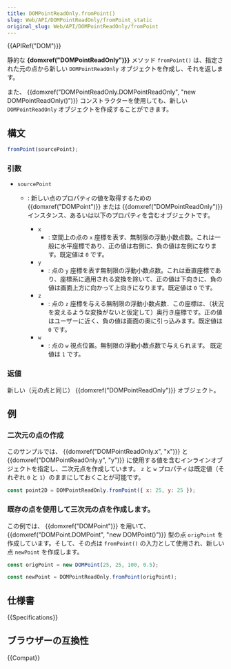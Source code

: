 ```yaml
---
title: DOMPointReadOnly.fromPoint()
slug: Web/API/DOMPointReadOnly/fromPoint_static
original_slug: Web/API/DOMPointReadOnly/fromPoint
---
```


{{APIRef("DOM")}}

静的な **{domxref("DOMPointReadOnly")}}** メソッド `fromPoint()` は、指定された元の点から新しい `DOMPointReadOnly` オブジェクトを作成し、それを返します。

また、 {{domxref("DOMPointReadOnly.DOMPointReadOnly", "new DOMPointReadOnly()")}} コンストラクターを使用しても、新しい `DOMPointReadOnly` オブジェクトを作成することができます。

## 構文

```js
fromPoint(sourcePoint);
```

### 引数

- `sourcePoint`

  - : 新しい点のプロパティの値を取得するための {{domxref("DOMPoint")}} または {{domxref("DOMPointReadOnly")}} インスタンス、あるいは以下のプロパティを含むオブジェクトです。

    - `x`
      - : 空間上の点の `x` 座標を表す、無制限の浮動小数点数。これは一般に水平座標であり、正の値は右側に、負の値は左側になります。既定値は `0` です。
    - `y`
      - : 点の `y` 座標を表す無制限の浮動小数点数。これは垂直座標であり、座標系に適用される変換を除いて、正の値は下向きに、負の値は画面上方に向かって上向きになります。既定値は `0` です。
    - `z`
      - : 点の `z` 座標を与える無制限の浮動小数点数．この座標は、（状況を変えるような変換がないと仮定して）奥行き座標です。正の値はユーザーに近く、負の値は画面の奥に引っ込みます。既定値は `0` です。
    - `w`
      - : 点の `w` 視点位置。無制限の浮動小数点数で与えられます。 既定値は `1` です。

### 返値

新しい（元の点と同じ） {{domxref("DOMPointReadOnly")}} オブジェクト。

## 例

### 二次元の点の作成

このサンプルでは、 {{domxref("DOMPointReadOnly.x", "x")}} と {{domxref("DOMPointReadOnly.y", "y")}} に使用する値を含むインラインオブジェクトを指定し、二次元点を作成しています。 `z` と `w` プロパティは既定値（それぞれ `0` と `1`）のままにしておくことが可能です。

```js
const point2D = DOMPointReadOnly.fromPoint({ x: 25, y: 25 });
```

### 既存の点を使用して三次元の点を作成します。

この例では、 {{domxref("DOMPoint")}} を用いて、 {{domxref("DOMPoint.DOMPoint", "new DOMPoint()")}} 型の点 `origPoint` を作成しています。そして、その点は `fromPoint()` の入力として使用され、新しい点 `newPoint` を作成します。

```js
const origPoint = new DOMPoint(25, 25, 100, 0.5);

const newPoint = DOMPointReadOnly.fromPoint(origPoint);
```

## 仕様書

{{Specifications}}

## ブラウザーの互換性

{{Compat}}
